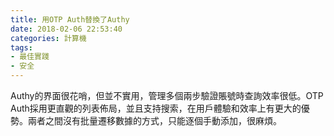 ```yaml
---
title: 用OTP Auth替換了Authy
date: 2018-02-06 22:53:40
categories: 計算機
tags:
- 最佳實踐
- 安全
---
```

Authy的界面很花哨，但並不實用，管理多個兩步驗證賬號時查詢效率很低。OTP Auth採用更直觀的列表佈局，並且支持搜索，在用戶體驗和效率上有更大的優勢。兩者之間沒有批量遷移數據的方式，只能逐個手動添加，很麻煩。


